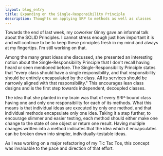 ```yaml
---
layout: blog_entry
title: Expanding on the Single-Responsibility Principle
description: Thoughts on applying SRP to methods as well as classes
---
```

Towards the end of last week, my coworker Ginny gave an informal talk about the SOLID Principles. I cannot stress enough just how important it is and will continue to be to keep these principles fresh in my mind and always at my fingertips. I'm still working on that.

Among the many great ideas she discussed, she presented an interesting notion about the Single-Responsibility Principle that I don't recall having heard or seen mentioned before. The Single-Responsibility Principle states that "every class should have a single responsibility, and that responsibility should be entirely encapsulated by the class. All its services should be narrowly aligned with that responsibility." This encourages lean class designs and is the first step towards independent, decoupled classes.

The idea that she planted in my brain was that of every SRP-bound class having one and only one responsibility for each of its methods. What this means is that individual ideas are executed by only one method, and that individual methods encapsulate only one idea. Taking it a step further, to encourage slimmer and easier testing, each method should either make one change to the state of one object or return one result. Having multiple changes written into a method indicates that the idea which it encapsulates can be broken down into simpler, individually-testable ideas.

As I was working on a major refactoring of my Tic Tac Toe, this concept was invaluable to the pace and direction of that effort.
